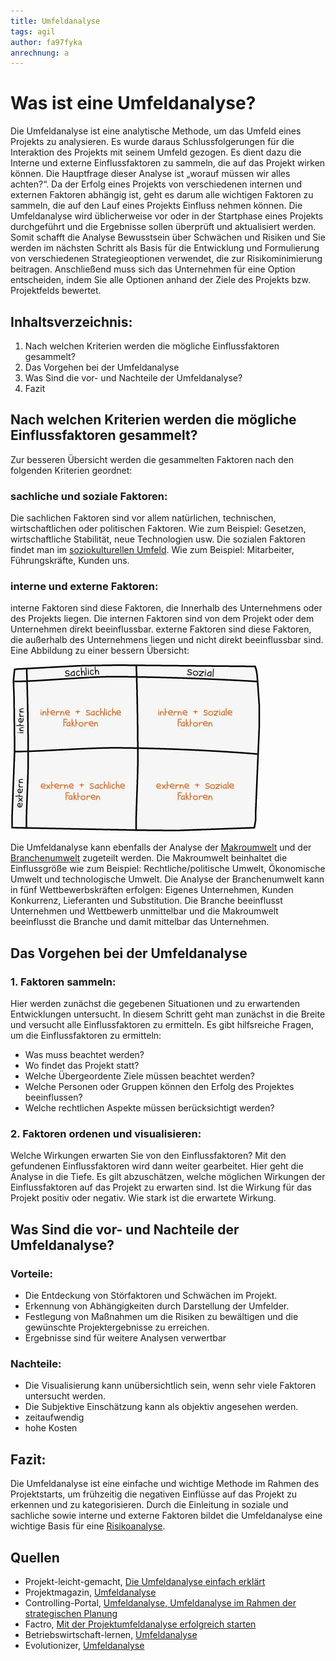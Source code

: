 ```yaml
---
title: Umfeldanalyse
tags: agil 
author: fa97fyka
anrechnung: a
---
```

# Was ist eine Umfeldanalyse?
Die Umfeldanalyse ist eine analytische Methode, um das Umfeld eines Projekts zu analysieren. Es wurde daraus Schlussfolgerungen für die Interaktion des Projekts mit seinem Umfeld gezogen. Es dient dazu die Interne und externe Einflussfaktoren zu sammeln, die auf das Projekt wirken können.
Die Hauptfrage dieser Analyse ist „worauf müssen wir alles achten?“. Da der Erfolg eines Projekts von verschiedenen internen und externen Faktoren abhängig ist, geht es darum alle wichtigen Faktoren zu sammeln, die auf den Lauf eines Projekts Einfluss nehmen können.
Die Umfeldanalyse wird üblicherweise vor oder in der Startphase eines Projekts durchgeführt und die Ergebnisse sollen überprüft und aktualisiert werden. Somit schafft die Analyse Bewusstsein über Schwächen und Risiken und Sie werden im nächsten Schritt als Basis für die Entwicklung und Formulierung von verschiedenen Strategieoptionen verwendet, die zur Risikominimierung beitragen.
Anschließend muss sich das Unternehmen für eine Option entscheiden, indem Sie alle Optionen anhand der Ziele des Projekts bzw. Projektfelds bewertet.

## Inhaltsverzeichnis:
  1. Nach welchen Kriterien werden die mögliche Einflussfaktoren gesammelt?
  2. Das Vorgehen bei der Umfeldanalyse
  3. Was Sind die vor- und Nachteile der Umfeldanalyse?
  4. Fazit

## Nach welchen Kriterien werden die mögliche Einflussfaktoren gesammelt?
Zur besseren Übersicht werden die gesammelten Faktoren nach den folgenden Kriterien geordnet:

### sachliche und soziale Faktoren:
Die sachlichen Faktoren sind vor allem natürlichen, technischen, wirtschaftlichen oder politischen Faktoren. Wie zum Beispiel:
Gesetzen, wirtschaftliche Stabilität, neue Technologien usw.
Die sozialen Faktoren findet man im [soziokulturellen Umfeld](soziokulturellen_Umfeld.md). Wie zum Beispiel:
Mitarbeiter, Führungskräfte, Kunden uns.

### interne und externe Faktoren:
interne Faktoren sind diese Faktoren, die Innerhalb des Unternehmens oder des Projekts liegen. Die internen Faktoren sind von dem Projekt oder dem Unternehmen direkt beeinflussbar.
externe Faktoren sind diese Faktoren, die außerhalb des Unternehmens liegen und nicht direkt beeinflussbar sind.
Eine Abbildung zu einer bessern Übersicht:

![Beispielabbildung](Umfeldanalyse/Einflussfaktoren.jpg)

Die Umfeldanalyse kann ebenfalls der Analyse der [Makroumwelt](Makroumwelt.md) und der [Branchenumwelt](Branchenumwelt.md) zugeteilt werden. Die Makroumwelt beinhaltet die Einflussgröße wie zum Beispiel: Rechtliche/politische Umwelt, Ökonomische Umwelt und technologische Umwelt. Die Analyse der Branchenumwelt kann in fünf Wettbewerbskräften erfolgen: 
Eigenes Unternehmen, Kunden Konkurrenz, Lieferanten und Substitution.
Die Branche beeinflusst Unternehmen und Wettbewerb unmittelbar und die Makroumwelt beeinflusst die Branche und damit mittelbar das Unternehmen.

## Das Vorgehen bei der Umfeldanalyse
### 1. Faktoren sammeln:
Hier werden zunächst die gegebenen Situationen und zu erwartenden Entwicklungen untersucht. In diesem Schritt geht man zunächst in die Breite und versucht alle Einflussfaktoren zu ermitteln. Es gibt hilfsreiche Fragen, um die Einflussfaktoren zu ermitteln:
* Was muss beachtet werden?
* Wo findet das Projekt statt?
* Welche Übergeordente Ziele müssen beachtet werden?
* Welche Personen oder Gruppen können den Erfolg des Projektes beeinflussen?
* Welche rechtlichen Aspekte müssen berücksichtigt werden?

### 2. Faktoren ordenen und visualisieren:
Welche Wirkungen erwarten Sie von den Einflussfaktoren? 
Mit den gefundenen Einflussfaktoren wird dann weiter gearbeitet. Hier geht die Analyse in die Tiefe. Es gilt abzuschätzen, welche möglichen Wirkungen der Einflussfaktoren auf das Projekt zu erwarten sind. Ist die Wirkung für das Projekt positiv oder negativ. Wie stark ist die erwartete Wirkung.

## Was Sind die vor- und Nachteile der Umfeldanalyse?
### Vorteile:
* Die Entdeckung von Störfaktoren und Schwächen im Projekt.
* Erkennung von Abhängigkeiten durch Darstellung der Umfelder. 
* Festlegung von Maßnahmen um die Risiken zu bewältigen und die gewünschte Projektergebnisse zu erreichen.
* Ergebnisse sind für weitere Analysen verwertbar

### Nachteile:
* Die Visualisierung kann unübersichtlich sein, wenn sehr viele Faktoren untersucht werden.
* Die Subjektive Einschätzung kann als objektiv angesehen werden.
* zeitaufwendig
* hohe Kosten

## Fazit:
Die Umfeldanalyse ist eine einfache und wichtige Methode im Rahmen des Projektstarts, um frühzeitig die negativen Einflüsse auf das Projekt zu erkennen und zu kategorisieren. 
Durch die Einleitung in soziale und sachliche sowie interne und externe Faktoren bildet die Umfeldanalyse eine wichtige Basis für eine [Risikoanalyse](Risikoanalyse.md).

## Quellen
* Projekt-leicht-gemacht, [Die Umfeldanalyse einfach erklärt](https://projekte-leicht-gemacht.de/blog/methoden/projektstart/die-umfeldanalyse-einfach-erklaert/) 
* Projektmagazin, [Umfeldanalyse](https://www.projektmagazin.de/methoden/umfeldanalyse)
* Controlling-Portal, [Umfeldanalyse, Umfeldanalyse im Rahmen der strategischen Planung](https://www.controllingportal.de/Fachinfo/Grundlagen/Umfeldanalyse.html)
* Factro, [Mit der Projektumfeldanalyse erfolgreich starten](https://www.factro.de/blog/projektumfeldanalyse/)
* Betriebswirtschaft-lernen, [Umfeldanalyse](https://www.betriebswirtschaft-lernen.net/erklaerung/umfeldanalyse/)
* Evolutionizer, [Umfeldanalyse](https://www.evolutionizer.com/strategielexikon/umfeldanalyse)

